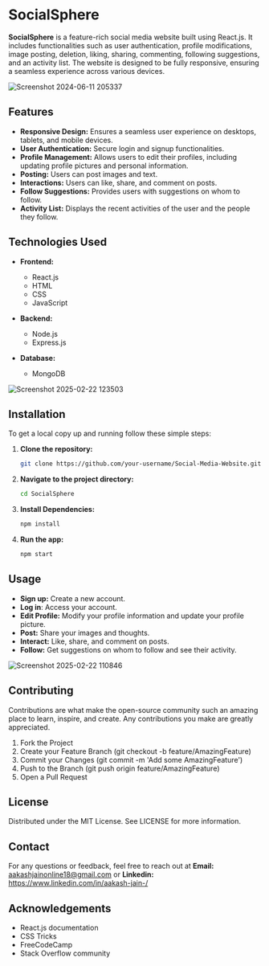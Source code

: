 # SocialSphere 

**SocialSphere** is a feature-rich social media website built using React.js. It includes functionalities such as user authentication, profile modifications, image posting, deletion, liking, sharing, commenting, following suggestions, and an activity list. The website is designed to be fully responsive, ensuring a seamless experience across various devices.

![Screenshot 2024-06-11 205337](https://github.com/aakasshhh/Social-Media-Website/assets/118706951/379b263f-0111-48a1-a2b4-7dac04be8f2e)

## Features

- **Responsive Design:** Ensures a seamless user experience on desktops, tablets, and mobile devices.
- **User Authentication:** Secure login and signup functionalities.
- **Profile Management:** Allows users to edit their profiles, including updating profile pictures and personal information.
- **Posting:** Users can post images and text.
- **Interactions:** Users can like, share, and comment on posts.
- **Follow Suggestions:** Provides users with suggestions on whom to follow.
- **Activity List:** Displays the recent activities of the user and the people they follow.

## Technologies Used

- **Frontend:**
  - React.js
  - HTML
  - CSS
  - JavaScript

- **Backend:**
  - Node.js
  - Express.js

- **Database:**
  - MongoDB
    
![Screenshot 2025-02-22 123503](https://github.com/user-attachments/assets/df52d909-82ee-4a63-9ab1-3e0eade03e82)

## Installation

To get a local copy up and running follow these simple steps:

1. **Clone the repository:**
   ```bash
   git clone https://github.com/your-username/Social-Media-Website.git
   
2. **Navigate to the project directory:**
   ```bash
   cd SocialSphere
   
3. **Install Dependencies:**
   ```bash
   npm install

4. **Run the app:**
   ```bash
   npm start

## Usage
- **Sign up:** Create a new account.
- **Log in**: Access your account.
- **Edit Profile:** Modify your profile information and update your profile picture.
- **Post:** Share your images and thoughts.
- **Interact:** Like, share, and comment on posts.
- **Follow:** Get suggestions on whom to follow and see their activity.

![Screenshot 2025-02-22 110846](https://github.com/user-attachments/assets/1aa64de2-2147-45b8-a413-01d302b73e1b)

## Contributing
Contributions are what make the open-source community such an amazing place to learn, inspire, and create. Any contributions you make are greatly appreciated.

1. Fork the Project
2. Create your Feature Branch (git checkout -b feature/AmazingFeature)
3. Commit your Changes (git commit -m 'Add some AmazingFeature')
4. Push to the Branch (git push origin feature/AmazingFeature)
5. Open a Pull Request

## License
Distributed under the MIT License. See LICENSE for more information.

## Contact
For any questions or feedback, feel free to reach out at **Email:** aakashjainonline18@gmail.com or **Linkedin:** https://www.linkedin.com/in/aakash-jain-/

## Acknowledgements
- React.js documentation
- CSS Tricks
- FreeCodeCamp
- Stack Overflow community


